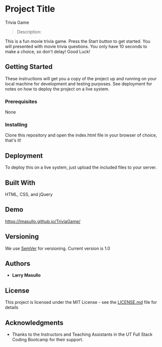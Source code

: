 # Project Title

Trivia Game

> Description:

This is a fun movie trivia game.
Press the Start button to get started. You will presented with movie trivia questions. You only have 10 seconds to make a choice, so don't delay! Good Luck!

## Getting Started

These instructions will get you a copy of the project up and running on your local machine for development and testing purposes. See deployment for notes on how to deploy the project on a live system.

### Prerequisites

None

### Installing

Clone this repository and open the index.html file in your browser of choice, that's it!

## Deployment

To deploy this on a live system, just upload the included files to your server.

## Built With

HTML, CSS, and jQuery

## Demo

https://lmasullo.github.io/TriviaGame/

## Versioning

We use [SemVer](http://semver.org/) for versioning. 
Current version is 1.0

## Authors

* **Larry Masullo**

## License

This project is licensed under the MIT License - see the [LICENSE.md](LICENSE.md) file for details

## Acknowledgments

* Thanks to the Instructors and Teaching Assistants in the UT Full Stack Coding Bootcamp for their support. 

